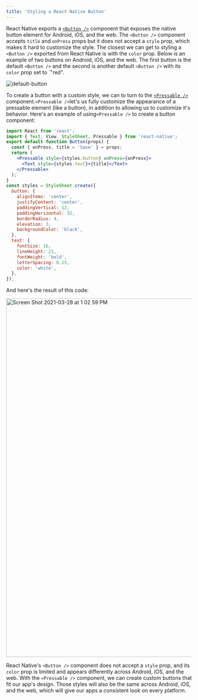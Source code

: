 ```yaml
---
title: 'Styling a React Native Button'
---
```


React Native exports a [`<Button />`](https://reactnative.dev/docs/button) component that exposes the native button element for Android, iOS, and the web. The `<Button />` component accepts `title` and `onPress` props but it does not accept a `style` prop, which makes it hard to customize the style. The closest we can get to styling a `<Button />` exported from React Native is with the `color` prop. Below is an example of two buttons on Android, iOS, and the web. The first button is the default `<Button />` and the second is another default `<Button />` with its `color` prop set to `"red".

![default-button](/static/images/faq-button-style-button.png)

To create a button with a custom style, we can to turn to the [`<Pressable />`](../versions/latest/react-native/pressable/) component.`<Pressable />`let's us fully customize the appearance of a pressable element (like a button), in addition to allowing us to customize it's behavior. Here's an example of using`<Pressable />` to create a button component:

```jsx
import React from 'react';
import { Text, View, StyleSheet, Pressable } from 'react-native';
export default function Button(props) {
  const { onPress, title = 'Save' } = props;
  return (
    <Pressable style={styles.button} onPress={onPress}>
      <Text style={styles.text}>{title}</Text>
    </Pressable>
  );
}
const styles = StyleSheet.create({
  button: {
    alignItems: 'center',
    justifyContent: 'center',
    paddingVertical: 12,
    paddingHorizontal: 32,
    borderRadius: 4,
    elevation: 3,
    backgroundColor: 'black',
  },
  text: {
    fontSize: 16,
    lineHeight: 21,
    fontWeight: 'bold',
    letterSpacing: 0.25,
    color: 'white',
  },
});
```

And here's the result of this code:

<img width="973" alt="Screen Shot 2021-03-28 at 1 02 59 PM" src="/static/images/faq-button-style-pressable.png" />

React Native's `<Button />` component does not accept a `style` prop, and its `color` prop is limited and appears differently across Android, iOS, and the web. With the `<Pressable />` component, we can create custom buttons that fit our app's design. Those styles will also be the same across Android, iOS, and the web, which will give our apps a consistent look on every platform.
